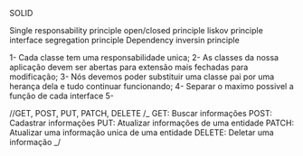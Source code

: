 SOLID

Single responsability principle
open/closed principle
liskov principle
interface segregation principle
Dependency inversin principle

1- Cada classe tem uma responsabilidade unica;
2- As classes da nossa aplicação devem ser abertas para extensão mais fechadas para modificação;
3- Nós devemos poder substituir uma classe pai por uma herança dela e tudo continuar funcionando;
4- Separar o maximo possivel a função de cada interface
5-

//GET, POST, PUT, PATCH, DELETE
/_
GET: Buscar informações
POST: Cadastrar informações
PUT: Atualizar informações de uma entidade
PATCH: Atualizar uma informação unica de uma entidade
DELETE: Deletar uma informação
_/
